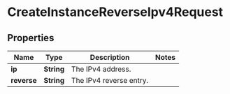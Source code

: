 

# CreateInstanceReverseIpv4Request


## Properties

| Name | Type | Description | Notes |
|------------ | ------------- | ------------- | -------------|
|**ip** | **String** | The IPv4 address. |  |
|**reverse** | **String** | The IPv4 reverse entry. |  |



